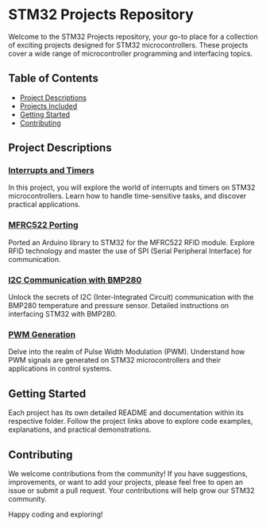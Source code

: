 # STM32 Projects Repository

Welcome to the STM32 Projects repository, your go-to place for a collection of exciting projects designed for STM32 microcontrollers. These projects cover a wide range of microcontroller programming and interfacing topics.

## Table of Contents
- [Project Descriptions](#project-descriptions)
- [Projects Included](#projects-included)
- [Getting Started](#getting-started)
- [Contributing](#contributing)

## Project Descriptions

### [Interrupts and Timers](https://github.com/ProjectoOfficial/STM32/tree/main/Interrupts%20%26%20Timers)
In this project, you will explore the world of interrupts and timers on STM32 microcontrollers. Learn how to handle time-sensitive tasks, and discover practical applications.

### [MFRC522 Porting](https://github.com/ProjectoOfficial/STM32/tree/main/STM32F103_MFRC522)
Ported an Arduino library to STM32 for the MFRC522 RFID module. Explore RFID technology and master the use of SPI (Serial Peripheral Interface) for communication.

### [I2C Communication with BMP280](https://github.com/ProjectoOfficial/STM32/tree/main/STM32_I2C)
Unlock the secrets of I2C (Inter-Integrated Circuit) communication with the BMP280 temperature and pressure sensor. Detailed instructions on interfacing STM32 with BMP280.

### [PWM Generation](https://github.com/ProjectoOfficial/STM32/tree/main/STM32_PWM)
Delve into the realm of Pulse Width Modulation (PWM). Understand how PWM signals are generated on STM32 microcontrollers and their applications in control systems.

## Getting Started

Each project has its own detailed README and documentation within its respective folder. Follow the project links above to explore code examples, explanations, and practical demonstrations.

## Contributing

We welcome contributions from the community! If you have suggestions, improvements, or want to add your projects, please feel free to open an issue or submit a pull request. Your contributions will help grow our STM32 community.

Happy coding and exploring!

